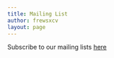 ```yaml
---
title: Mailing List
author: frewsxcv
layout: page
---
```

Subscribe to our mailing lists [here][1]

 [1]: http://lists.cplug.org/mailman/listinfo
